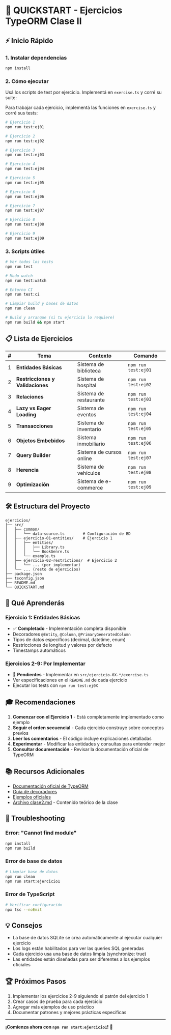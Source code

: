 # 🚀 QUICKSTART - Ejercicios TypeORM Clase II

## ⚡ Inicio Rápido

### 1. Instalar dependencias

```bash
npm install
```

### 2. Cómo ejecutar

Usá los scripts de test por ejercicio. Implementá en `exercise.ts` y corré su suite:

Para trabajar cada ejercicio, implementá las funciones en `exercise.ts` y corré sus tests:

```bash
# Ejercicio 1
npm run test:ej01

# Ejercicio 2
npm run test:ej02

# Ejercicio 3
npm run test:ej03

# Ejercicio 4
npm run test:ej04

# Ejercicio 5
npm run test:ej05

# Ejercicio 6
npm run test:ej06

# Ejercicio 7
npm run test:ej07

# Ejercicio 8
npm run test:ej08

# Ejercicio 9
npm run test:ej09
```

### 3. Scripts útiles

```bash
# Ver todos los tests
npm run test

# Modo watch
npm run test:watch

# Entorno CI
npm run test:ci

# Limpiar build y bases de datos
npm run clean

# Build y arranque (si tu ejercicio lo requiere)
npm run build && npm start
```

## 📋 Lista de Ejercicios

| #   | Tema                             | Contexto                 | Comando             |
| --- | -------------------------------- | ------------------------ | ------------------- |
| 1   | **Entidades Básicas**            | Sistema de biblioteca    | `npm run test:ej01` |
| 2   | **Restricciones y Validaciones** | Sistema de hospital      | `npm run test:ej02` |
| 3   | **Relaciones**                   | Sistema de restaurante   | `npm run test:ej03` |
| 4   | **Lazy vs Eager Loading**        | Sistema de eventos       | `npm run test:ej04` |
| 5   | **Transacciones**                | Sistema de inventario    | `npm run test:ej05` |
| 6   | **Objetos Embebidos**            | Sistema inmobiliario     | `npm run test:ej06` |
| 7   | **Query Builder**                | Sistema de cursos online | `npm run test:ej07` |
| 8   | **Herencia**                     | Sistema de vehículos     | `npm run test:ej08` |
| 9   | **Optimización**                 | Sistema de e-commerce    | `npm run test:ej09` |

## 🛠️ Estructura del Proyecto

```
ejercicios/
├── src/
│   ├── common/
│   │   └── data-source.ts        # Configuración de BD
│   ├── ejercicio-01-entities/    # Ejercicio 1
│   │   ├── entities/
│   │   │   ├── Library.ts
│   │   │   └── BookGenre.ts
│   │   └── example.ts
│   ├── ejercicio-02-restrictions/  # Ejercicio 2
│   │   └── ... (por implementar)
│   └── ... (resto de ejercicios)
├── package.json
├── tsconfig.json
├── README.md
└── QUICKSTART.md
```

## 🎯 Qué Aprenderás

### Ejercicio 1: Entidades Básicas

- ✅ **Completado** - Implementación completa disponible
- Decoradores `@Entity`, `@Column`, `@PrimaryGeneratedColumn`
- Tipos de datos específicos (decimal, datetime, enum)
- Restricciones de longitud y valores por defecto
- Timestamps automáticos

### Ejercicios 2-9: Por Implementar

- 🔄 **Pendientes** - Implementar en `src/ejercicio-0X-*/exercise.ts`
- Ver especificaciones en el `README.md` de cada ejercicio
- Ejecutar los tests con `npm run test:ej0X`

## 🎓 Recomendaciones

1. **Comenzar con el Ejercicio 1** - Está completamente implementado como ejemplo
2. **Seguir el orden secuencial** - Cada ejercicio construye sobre conceptos previos
3. **Leer los comentarios** - El código incluye explicaciones detalladas
4. **Experimentar** - Modificar las entidades y consultas para entender mejor
5. **Consultar documentación** - Revisar la documentación oficial de TypeORM

## 📚 Recursos Adicionales

- [Documentación oficial de TypeORM](https://typeorm.io/)
- [Guía de decoradores](https://typeorm.io/decorator-reference)
- [Ejemplos oficiales](https://github.com/typeorm/typeorm/tree/master/sample)
- [Archivo clase2.md](../clase2.md) - Contenido teórico de la clase

## 🐛 Troubleshooting

### Error: "Cannot find module"

```bash
npm install
npm run build
```

### Error de base de datos

```bash
# Limpiar base de datos
npm run clean
npm run start:ejercicio1
```

### Error de TypeScript

```bash
# Verificar configuración
npx tsc --noEmit
```

## 💡 Consejos

- La base de datos SQLite se crea automáticamente al ejecutar cualquier ejercicio
- Los logs están habilitados para ver las queries SQL generadas
- Cada ejercicio usa una base de datos limpia (synchronize: true)
- Las entidades están diseñadas para ser diferentes a los ejemplos oficiales

## 🏆 Próximos Pasos

1. Implementar los ejercicios 2-9 siguiendo el patrón del ejercicio 1
2. Crear casos de prueba para cada ejercicio
3. Agregar más ejemplos de uso práctico
4. Documentar patrones y mejores prácticas específicas

---

**¡Comienza ahora con `npm run start:ejercicio1`!** 🚀

